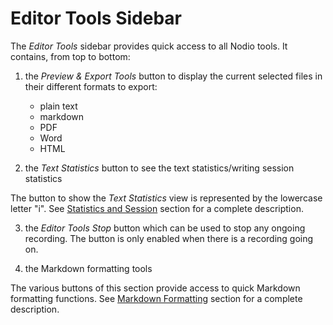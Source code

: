 
# Editor Tools Sidebar

The _Editor Tools_ sidebar provides quick access to all Nodio tools. It contains, from top to bottom:

1. the _Preview & Export Tools_ button to display the current selected files in their different formats to export: 
	- plain text 
	- markdown 
	- PDF 
	- Word 
	- HTML 
 
2. the _Text Statistics_ button to see the text statistics/writing session statistics

The button to show the _Text Statistics_ view is represented by the lowercase letter "i". See [Statistics and Session](#textStatistics) section for a complete description.  

3. the _Editor Tools_ _Stop_ button which can be used to stop any ongoing recording. The button is only enabled when there is a recording going on. 

4. the Markdown formatting tools

The various buttons of this section provide access to quick Markdown formatting functions. See [Markdown Formatting](../markdown-ui/#markdownFormatting) section for a complete description.
